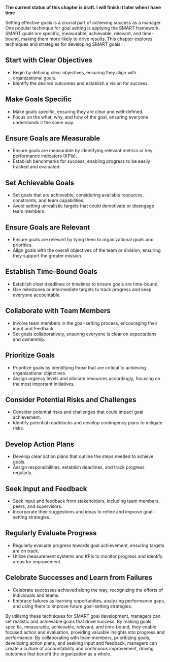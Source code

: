 **The current status of this chapter is draft. I will finish it later when I have time**

Setting effective goals is a crucial part of achieving success as a manager. One popular technique for goal setting is applying the SMART framework. SMART goals are specific, measurable, achievable, relevant, and time-bound, making them more likely to drive results. This chapter explores techniques and strategies for developing SMART goals.

**Start with Clear Objectives**
-------------------------------

* Begin by defining clear objectives, ensuring they align with organizational goals.
* Identify the desired outcomes and establish a vision for success.

**Make Goals Specific**
-----------------------

* Make goals specific, ensuring they are clear and well-defined.
* Focus on the what, why, and how of the goal, ensuring everyone understands it the same way.

**Ensure Goals are Measurable**
-------------------------------

* Ensure goals are measurable by identifying relevant metrics or key performance indicators (KPIs).
* Establish benchmarks for success, enabling progress to be easily tracked and evaluated.

**Set Achievable Goals**
------------------------

* Set goals that are achievable, considering available resources, constraints, and team capabilities.
* Avoid setting unrealistic targets that could demotivate or disengage team members.

**Ensure Goals are Relevant**
-----------------------------

* Ensure goals are relevant by tying them to organizational goals and priorities.
* Align goals with the overall objectives of the team or division, ensuring they support the greater mission.

**Establish Time-Bound Goals**
------------------------------

* Establish clear deadlines or timelines to ensure goals are time-bound.
* Use milestones or intermediate targets to track progress and keep everyone accountable.

**Collaborate with Team Members**
---------------------------------

* Involve team members in the goal-setting process, encouraging their input and feedback.
* Set goals collaboratively, ensuring everyone is clear on expectations and ownership.

**Prioritize Goals**
--------------------

* Prioritize goals by identifying those that are critical to achieving organizational objectives.
* Assign urgency levels and allocate resources accordingly, focusing on the most important initiatives.

**Consider Potential Risks and Challenges**
-------------------------------------------

* Consider potential risks and challenges that could impact goal achievement.
* Identify potential roadblocks and develop contingency plans to mitigate risks.

**Develop Action Plans**
------------------------

* Develop clear action plans that outline the steps needed to achieve goals.
* Assign responsibilities, establish deadlines, and track progress regularly.

**Seek Input and Feedback**
---------------------------

* Seek input and feedback from stakeholders, including team members, peers, and supervisors.
* Incorporate their suggestions and ideas to refine and improve goal-setting strategies.

**Regularly Evaluate Progress**
-------------------------------

* Regularly evaluate progress towards goal achievement, ensuring targets are on track.
* Utilize measurement systems and KPIs to monitor progress and identify areas for improvement.

**Celebrate Successes and Learn from Failures**
-----------------------------------------------

* Celebrate successes achieved along the way, recognizing the efforts of individuals and teams.
* Embrace failures as learning opportunities, analyzing performance gaps, and using them to improve future goal-setting strategies.

By utilizing these techniques for SMART goal development, managers can set realistic and achievable goals that drive success. By making goals specific, measurable, achievable, relevant, and time-bound, they enable focused action and evaluation, providing valuable insights into progress and performance. By collaborating with team members, prioritizing goals, developing action plans, and seeking input and feedback, managers can create a culture of accountability and continuous improvement, driving outcomes that benefit the organization as a whole.
